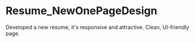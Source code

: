 # Resume_NewOnePageDesign
Developed a new resume, it's responsive and attractive. Clean, UI-friendly page.
